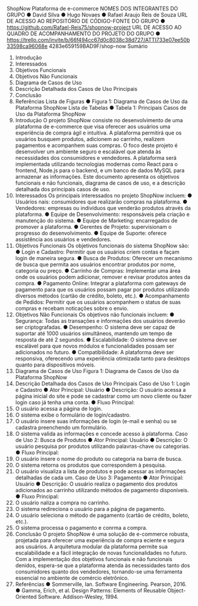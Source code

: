 ShopNow
Plataforma de e-commerce
NOMES DOS INTEGRANTES DO GRUPO
● David Silva
● Hugo Novaes
● Rafael Araujo Reis de Souza
URL DE ACESSO AO REPOSITÓRIO DE CÓDIGO-FONTE DO GRUPO
● https://github.com/Rafael-Reis75/shopnow-project
URL DE ACESSO AO QUADRO DE ACOMPANHAMENTO DO PROJETO DO GRUPO
● https://trello.com/invite/b/66f494cc67d0c8038c38d727/ATTI733e07ee50b33598ca96068e
4283e659159BAD9F/shop-now
Sumário
1. Introdução
2. Interessados
3. Objetivos Funcionais
4. Objetivos Não Funcionais
5. Diagrama de Casos de Uso
6. Descrição Detalhada dos Casos de Uso Principais
7. Conclusão
8. Referências
Lista de Figuras
● Figura 1: Diagrama de Casos de Uso da Plataforma ShopNow
Lista de Tabelas
● Tabela 1: Principais Casos de Uso da Plataforma ShopNow
1. Introdução
O projeto ShopNow consiste no desenvolvimento de uma plataforma de e-commerce que
visa oferecer aos usuários uma experiência de compra ágil e intuitiva. A plataforma
permitirá que os usuários busquem produtos, adicionem ao carrinho, realizem pagamentos
e acompanhem suas compras. O foco deste projeto é desenvolver um ambiente seguro e
escalável que atenda às necessidades dos consumidores e vendedores.
A plataforma será implementada utilizando tecnologias modernas como React para o
frontend, Node.js para o backend, e um banco de dados MySQL para armazenar as
informações. Este documento apresenta os objetivos funcionais e não funcionais, diagrama
de casos de uso, e a descrição detalhada dos principais casos de uso.
2. Interessados
Os principais interessados no projeto ShopNow incluem:
● Usuários nais: consumidores que realizarão compras na plataforma.
● Vendedores: empresas ou indivíduos que venderão produtos através da plataforma.
● Equipe de Desenvolvimento: responsáveis pela criação e manutenção do sistema.
● Equipe de Marketing: encarregados de promover a plataforma.
● Gerentes de Projeto: supervisionam o progresso do desenvolvimento.
● Equipe de Suporte: oferece assistência aos usuários e vendedores.
3. Objetivos Funcionais
Os objetivos funcionais do sistema ShopNow são:
● Login e Cadastro: Permitir que os usuários criem contas e façam login de maneira
segura.
● Busca de Produtos: Oferecer um mecanismo de busca que permita aos usuários
encontrar produtos por nome, categoria ou preço.
● Carrinho de Compras: Implementar uma área onde os usuários podem adicionar,
remover e revisar produtos antes da compra.
● Pagamento Online: Integrar a plataforma com gateways de pagamento para que os
usuários possam pagar por produtos utilizando diversos métodos (cartão de crédito,
boleto, etc.).
● Acompanhamento de Pedidos: Permitir que os usuários acompanhem o status de
suas compras e recebam noticações sobre o envio.
4. Objetivos Não Funcionais
Os objetivos não funcionais incluem:
● Segurança: Todas as transações e informações dos usuários deverão ser
criptografadas.
● Desempenho: O sistema deve ser capaz de suportar até 1000 usuários simultâneos,
mantendo um tempo de resposta de até 2 segundos.
● Escalabilidade: O sistema deve ser escalável para que novos módulos e
funcionalidades possam ser adicionados no futuro.
● Compatibilidade: A plataforma deve ser responsiva, oferecendo uma experiência
otimizada tanto para desktops quanto para dispositivos móveis.
5. Diagrama de Casos de Uso
Figura 1: Diagrama de Casos de Uso da Plataforma ShopNow
6. Descrição Detalhada dos Casos de Uso Principais
Caso de Uso 1: Login e Cadastro
● Ator Principal: Usuário
● Descrição: O usuário acessa a página inicial do site e pode se cadastrar como um
novo cliente ou fazer login caso já tenha uma conta.
● Fluxo Principal:
1. O usuário acessa a página de login.
2. O sistema exibe o formulário de login/cadastro.
3. O usuário insere suas informações de login (e-mail e senha) ou se cadastra
preenchendo um formulário.
4. O sistema valida as informações e concede acesso à plataforma.
Caso de Uso 2: Busca de Produtos
● Ator Principal: Usuário
● Descrição: O usuário pesquisa por produtos utilizando palavras-chave ou categorias.
● Fluxo Principal:
1. O usuário insere o nome do produto ou categoria na barra de busca.
2. O sistema retorna os produtos que correspondem à pesquisa.
3. O usuário visualiza a lista de produtos e pode acessar as informações
detalhadas de cada um.
Caso de Uso 3: Pagamento
● Ator Principal: Usuário
● Descrição: O usuário realiza o pagamento dos produtos adicionados ao carrinho
utilizando métodos de pagamento disponíveis.
● Fluxo Principal:
1. O usuário naliza a compra no carrinho.
2. O sistema redireciona o usuário para a página de pagamento.
3. O usuário seleciona o método de pagamento (cartão de crédito, boleto, etc.).
4. O sistema processa o pagamento e conrma a compra.
7. Conclusão
O projeto ShopNow é uma solução de e-commerce robusta, projetada para oferecer uma
experiência de compra eciente e segura aos usuários. A arquitetura modular da
plataforma permite sua escalabilidade e a fácil integração de novas funcionalidades no
futuro. Com a implementação dos objetivos funcionais e não funcionais denidos, espera-se
que a plataforma atenda às necessidades tanto dos consumidores quanto dos vendedores,
tornando-se uma ferramenta essencial no ambiente de comércio eletrônico.
8. Referências
● Sommerville, Ian. Software Engineering. Pearson, 2016.
● Gamma, Erich, et al. Design Patterns: Elements of Reusable Object-Oriented Software.
Addison-Wesley, 1994.
